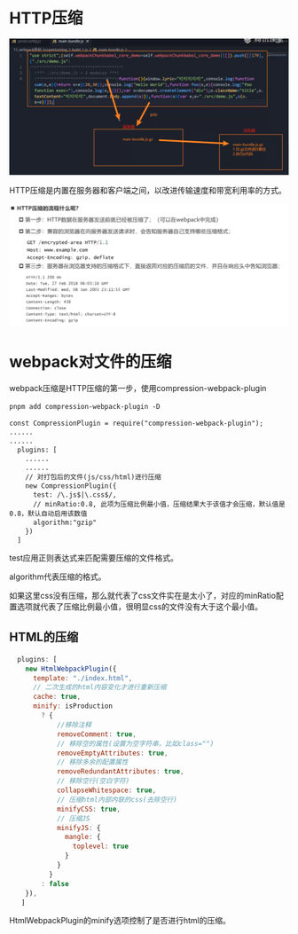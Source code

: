 # HTTP压缩

![image-20231214152405146](./readme.assets/image-20231214152405146.png)

HTTP压缩是内置在服务器和客户端之间，以改进传输速度和带宽利用率的方式。

![image-20231214152500424](./readme.assets/image-20231214152500424.png)

# webpack对文件的压缩

webpack压缩是HTTP压缩的第一步，使用compression-webpack-plugin

`pnpm add compression-webpack-plugin -D`

```JS
const CompressionPlugin = require("compression-webpack-plugin");
......
......
  plugins: [
	......
    ......
    // 对打包后的文件(js/css/html)进行压缩
    new CompressionPlugin({
      test: /\.js$|\.css$/,
      // minRatio:0.8, 此项为压缩比例最小值，压缩结果大于该值才会压缩，默认值是0.8，默认自动启用该数值
      algorithm:"gzip"
    })
  ]
```

test应用正则表达式来匹配需要压缩的文件格式。

algorithm代表压缩的格式。

如果这里css没有压缩，那么就代表了css文件实在是太小了，对应的minRatio配置选项就代表了压缩比例最小值，很明显css的文件没有大于这个最小值。

## HTML的压缩

```js
  plugins: [
    new HtmlWebpackPlugin({
      template: "./index.html",
      // 二次生成的html内容变化才进行重新压缩
      cache: true,
      minify: isProduction
        ? {
            //移除注释
            removeComment: true,
            // 移除空的属性(设置为空字符串，比如class="")
            removeEmptyAttributes: true,
            // 移除多余的配置属性
            removeRedundantAttributes: true,
            // 移除空行(空白字符)
            collapseWhitespace: true,
            // 压缩html内部内联的css(去除空行)
            minifyCSS: true,
            // 压缩JS
            minifyJS: {
              mangle: {
                toplevel: true
              }
            }
          }
        : false
    }),
   ]
```

HtmlWebpackPlugin的minify选项控制了是否进行html的压缩。